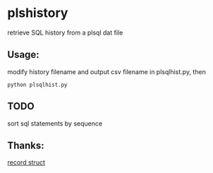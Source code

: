 # plshistory
retrieve SQL history from a plsql dat file

## Usage:
modify history filename and output csv filename in plsqlhist.py, then
```
python plsqlhist.py
```

## TODO
sort sql statements by sequence

## Thanks:
[record struct](http://forums.allroundautomations.com/ubb/ubbthreads.php?ubb=showflat&Number=13534#Post13534)

